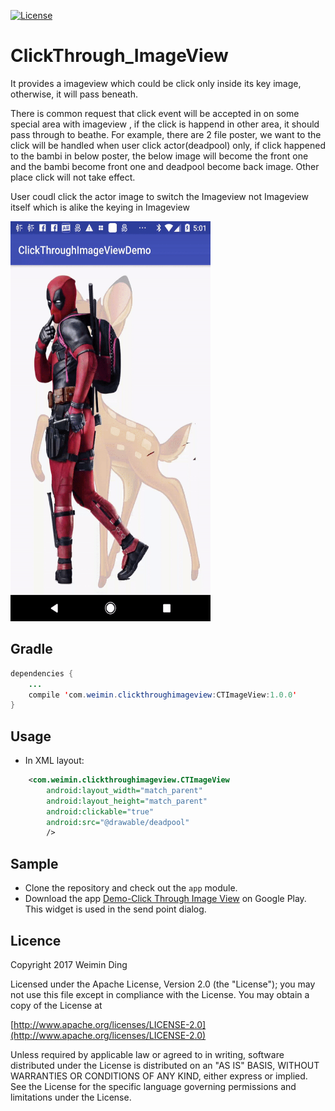 [![License](https://img.shields.io/badge/license-Apache%202-green.svg)](https://www.apache.org/licenses/LICENSE-2.0)

# ClickThrough_ImageView
It provides a imageview which could be click only inside its key image, otherwise, it will pass beneath.

There is common request that click event will be accepted in on some special area with imageview , if the click is happend in other area, it should pass through to beathe. For example, there are 2 file poster, we want to the click will be handled when user click actor(deadpool) only, if click happened to the bambi in below poster, the below image will become the front one and the bambi become front one and deadpool become back image. Other place click will not take effect.

User coudl click the actor image to switch the Imageview not Imageview itself which is alike the keying in Imageview


<img src="https://raw.githubusercontent.com/alading/ClickThroughImageView/master/ClickThroughImageViewDemo/screenshot/CTImage.gif" width="320" height="640" />




## Gradle

```java
dependencies {
	...
	compile 'com.weimin.clickthroughimageview:CTImageView:1.0.0'
}
```

## Usage

* In XML layout: 

```xml
    <com.weimin.clickthroughimageview.CTImageView
        android:layout_width="match_parent"
        android:layout_height="match_parent"
        android:clickable="true"
        android:src="@drawable/deadpool" 
        />
```
## Sample
* Clone the repository and check out the `app` module.
* Download the app [Demo-Click Through Image View](https://play.google.com/store/apps/details?id=com.applandus.ringmyphone.android) on Google Play. This widget is used in the send point dialog.

## Licence
Copyright 2017 Weimin Ding

Licensed under the Apache License, Version 2.0 (the "License");
you may not use this file except in compliance with the License.
You may obtain a copy of the License at

[http://www.apache.org/licenses/LICENSE-2.0](http://www.apache.org/licenses/LICENSE-2.0)

Unless required by applicable law or agreed to in writing, software
distributed under the License is distributed on an "AS IS" BASIS,
WITHOUT WARRANTIES OR CONDITIONS OF ANY KIND, either express or implied.
See the License for the specific language governing permissions and
limitations under the License.
